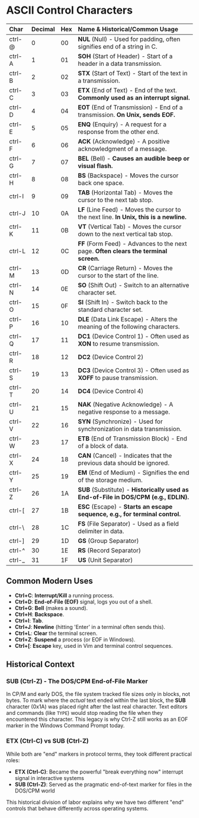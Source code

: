 # ASCII Control Characters

| Char    | Decimal | Hex | Name & Historical/Common Usage |
| :-------| :------ | :-- | :------------------------------ |
| ctrl-@  | 0       | 00  | **NUL** (Null) - Used for padding, often signifies end of a string in C. |
| ctrl-A  | 1       | 01  | **SOH** (Start of Header) - Start of a header in a data transmission. |
| ctrl-B  | 2       | 02  | **STX** (Start of Text) - Start of the text in a transmission. |
| ctrl-C  | 3       | 03  | **ETX** (End of Text) - End of the text. **Commonly used as an interrupt signal.** |
| ctrl-D  | 4       | 04  | **EOT** (End of Transmission) - End of a transmission. **On Unix, sends EOF.** |
| ctrl-E  | 5       | 05  | **ENQ** (Enquiry) - A request for a response from the other end. |
| ctrl-F  | 6       | 06  | **ACK** (Acknowledge) - A positive acknowledgment of a message. |
| ctrl-G  | 7       | 07  | **BEL** (Bell) - **Causes an audible beep or visual flash.** |
| ctrl-H  | 8       | 08  | **BS** (Backspace) - Moves the cursor back one space. |
| ctrl-I  | 9       | 09  | **TAB** (Horizontal Tab) - Moves the cursor to the next tab stop. |
| ctrl-J  | 10      | 0A  | **LF** (Line Feed) - Moves the cursor to the next line. **In Unix, this is a newline.** |
| ctrl-K  | 11      | 0B  | **VT** (Vertical Tab) - Moves the cursor down to the next vertical tab stop. |
| ctrl-L  | 12      | 0C  | **FF** (Form Feed) - Advances to the next page. **Often clears the terminal screen.** |
| ctrl-M  | 13      | 0D  | **CR** (Carriage Return) - Moves the cursor to the start of the line.|
| ctrl-N  | 14      | 0E  | **SO** (Shift Out) - Switch to an alternative character set. |
| ctrl-O  | 15      | 0F  | **SI** (Shift In) - Switch back to the standard character set. |
| ctrl-P  | 16      | 10  | **DLE** (Data Link Escape) - Alters the meaning of the following characters. |
| ctrl-Q  | 17      | 11  | **DC1** (Device Control 1) - Often used as **XON** to resume transmission. |
| ctrl-R  | 18      | 12  | **DC2** (Device Control 2) |
| ctrl-S  | 19      | 13  | **DC3** (Device Control 3) - Often used as **XOFF** to pause transmission. |
| ctrl-T  | 20      | 14  | **DC4** (Device Control 4) |
| ctrl-U  | 21      | 15  | **NAK** (Negative Acknowledge) - A negative response to a message. |
| ctrl-V  | 22      | 16  | **SYN** (Synchronize) - Used for synchronization in data transmission. |
| ctrl-W  | 23      | 17  | **ETB** (End of Transmission Block) - End of a block of data. |
| ctrl-X  | 24      | 18  | **CAN** (Cancel) - Indicates that the previous data should be ignored. |
| ctrl-Y  | 25      | 19  | **EM** (End of Medium) - Signifies the end of the storage medium. |
| ctrl-Z  | 26      | 1A  | **SUB** (Substitute) - **Historically used as End-of-File in DOS/CPM (e.g., EDLIN).** |
| ctrl-[  | 27      | 1B  | **ESC** (Escape) - **Starts an escape sequence, e.g., for terminal control.** |
| ctrl-\  | 28      | 1C  | **FS** (File Separator) - Used as a field delimiter in data. |
| ctrl-]  | 29      | 1D  | **GS** (Group Separator) |
| ctrl-^  | 30      | 1E  | **RS** (Record Separator) |
| ctrl-_  | 31      | 1F  | **US** (Unit Separator) |

## Common Modern Uses

*   **Ctrl+C**: **Interrupt/Kill** a running process.
*   **Ctrl+D**: **End-of-File (EOF)** signal, logs you out of a shell.
*   **Ctrl+G**: **Bell** (makes a sound).
*   **Ctrl+H**: **Backspace**.
*   **Ctrl+I**: **Tab**.
*   **Ctrl+J**: **Newline** (hitting 'Enter' in a terminal often sends this).
*   **Ctrl+L**: **Clear** the terminal screen.
*   **Ctrl+Z**: **Suspend** a process (or EOF in Windows).
*   **Ctrl+[**: **Escape** key, used in Vim and terminal control sequences.

## Historical Context

### SUB (Ctrl-Z) - The DOS/CPM End-of-File Marker
In CP/M and early DOS, the file system tracked file sizes only in blocks, not bytes. To mark where the *actual* text ended within the last block, the **SUB** character (0x1A) was placed right after the last real character. Text editors and commands (like `TYPE`) would stop reading the file when they encountered this character. This legacy is why Ctrl-Z still works as an EOF marker in the Windows Command Prompt today.

### ETX (Ctrl-C) vs SUB (Ctrl-Z)
While both are "end" markers in protocol terms, they took different practical roles:
- **ETX (Ctrl-C)**: Became the powerful "break everything now" interrupt signal in interactive systems
- **SUB (Ctrl-Z)**: Served as the pragmatic end-of-text marker for files in the DOS/CPM world

This historical division of labor explains why we have two different "end" controls that behave differently across operating systems.
